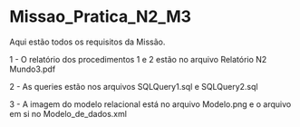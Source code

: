 # Missao_Pratica_N2_M3


Aqui estão todos os requisitos da Missão.

1 - O relatório dos procedimentos 1 e 2 estão no arquivo Relatório N2 Mundo3.pdf

2 - As queries estão nos arquivos SQLQuery1.sql e SQLQuery2.sql

3 - A imagem do modelo relacional está no arquivo Modelo.png e o arquivo em si no Modelo_de_dados.xml
